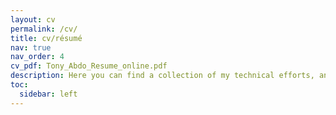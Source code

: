 ```yaml
---
layout: cv
permalink: /cv/
title: cv/résumé
nav: true
nav_order: 4
cv_pdf: Tony_Abdo_Resume_online.pdf
description: Here you can find a collection of my technical efforts, and in the top right you can find my résumé as a downloadable pdf.
toc:
  sidebar: left
---
```

